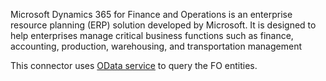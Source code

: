 Microsoft Dynamics 365 for Finance and Operations is an enterprise resource planning (ERP) solution developed by
Microsoft. It is designed to help enterprises manage critical business functions such as finance, accounting,
production, warehousing, and transportation management

This connector uses [OData service](https://learn.microsoft.com/en-us/dynamics365/fin-ops-core/dev-itpro/data-entities/odata) to query the FO entities.